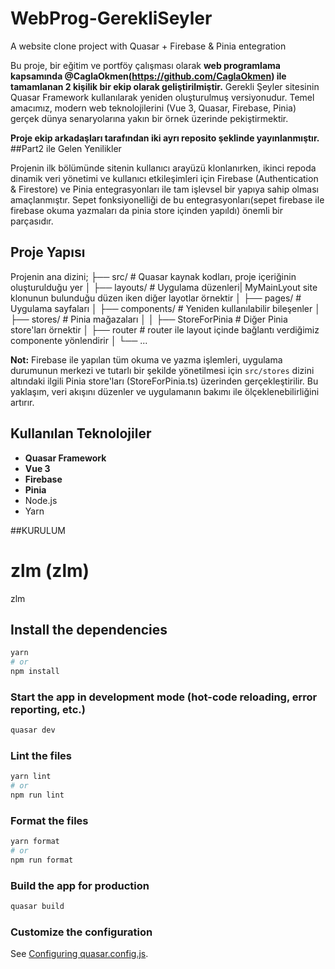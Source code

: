# WebProg-GerekliSeyler
A website clone project with Quasar + Firebase & Pinia entegration

Bu proje, bir eğitim ve portföy çalışması olarak **web programlama kapsamında @CaglaOkmen(https://github.com/CaglaOkmen) ile tamamlanan 2 kişilik bir ekip olarak geliştirilmiştir.** 
Gerekli Şeyler sitesinin Quasar Framework kullanılarak yeniden oluşturulmuş versiyonudur. Temel amacımız, modern web teknolojilerini (Vue 3, Quasar, Firebase, Pinia) gerçek dünya senaryolarına yakın bir örnek üzerinde pekiştirmektir.

**Proje ekip arkadaşları tarafından iki ayrı reposito şeklinde yayınlanmıştır.**
##Part2 ile Gelen Yenilikler

Projenin ilk bölümünde sitenin kullanıcı arayüzü klonlanırken, ikinci repoda dinamik veri yönetimi ve kullanıcı etkileşimleri için Firebase (Authentication & Firestore) ve Pinia entegrasyonları ile tam işlevsel bir yapıya sahip olması amaçlanmıştır. Sepet fonksiyonelliği de bu entegrasyonları(sepet firebase ile firebase okuma yazmaları da pinia store içinden yapıldı) önemli bir parçasıdır.

## Proje Yapısı

Projenin ana dizini;
├── src/                          # Quasar kaynak kodları, proje içeriğinin oluşturulduğu yer
│   ├── layouts/                  # Uygulama düzenleri| MyMainLyout site klonunun bulunduğu düzen iken diğer layotlar örnektir
│   ├── pages/                    # Uygulama sayfaları
│   ├── components/               # Yeniden kullanılabilir bileşenler
│   ├── stores/                   # Pinia mağazaları
│   │   ├── StoreForPinia         # Diğer Pinia store'ları örnektir
│   ├── router                    # router ile layout içinde bağlantı verdiğimiz componente yönlendirir
│   └── ...

**Not:** Firebase ile yapılan tüm okuma ve yazma işlemleri, uygulama durumunun merkezi ve tutarlı bir şekilde yönetilmesi için `src/stores` dizini altındaki ilgili Pinia store'ları (StoreForPinia.ts) üzerinden gerçekleştirilir. Bu yaklaşım, veri akışını düzenler ve uygulamanın bakımı ile ölçeklenebilirliğini artırır.

## Kullanılan Teknolojiler

* **Quasar Framework**
* **Vue 3**
* **Firebase**
* **Pinia**
* Node.js
* Yarn

##KURULUM
# zlm (zlm)
zlm

## Install the dependencies
```bash
yarn
# or
npm install
```

### Start the app in development mode (hot-code reloading, error reporting, etc.)
```bash
quasar dev
```

### Lint the files
```bash
yarn lint
# or
npm run lint
```

### Format the files
```bash
yarn format
# or
npm run format
```

### Build the app for production
```bash
quasar build
```

### Customize the configuration
See [Configuring quasar.config.js](https://v2.quasar.dev/quasar-cli-vite/quasar-config-js).
